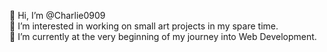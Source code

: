  👋 Hi, I’m @Charlie0909 <br>
 👀 I’m interested in working on small art projects in my spare time.<br>
🌱 I’m currently at the very beginning of my journey into Web Development. 


<!---
Charlie0909/Charlie0909 is a ✨ special ✨ repository because its `README.md` (this file) appears on your GitHub profile.
You can click the Preview link to take a look at your changes.
--->

